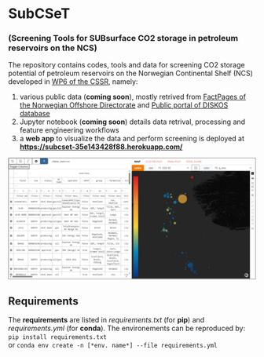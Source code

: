 # SubCSeT 
### (Screening Tools for SUBsurface CO2 storage in petroleum reservoirs on the NCS)  

The repository contains codes, tools and data for screening CO2 storage potential of petroleum reservoirs on the Norwegian Continental Shelf (NCS) developed in [WP6 of the CSSR](https://cssr.no/research/fa3/wp-6/), namely:
1.  various public data  (**coming soon**), mostly retrived from [FactPages of the Norwegian Offshore Directorate](https://factpages.sodir.no/)  and [Public portal of DISKOS database](https://www.diskos.com/) 
2. Jupyter notebook (**coming soon**) details data retrival, processing and feature engineering workflows  
3. a **web app** to visualize the data and perform screening is deployed at **https://subcset-35e143428f88.herokuapp.com/**  

![](./assets/app_view.png)

## Requirements
The **requirements** are listed in *requirements.txt* (for **pip**) and *requirements.yml* (for **conda**). The environements can be reproduced by:  
`pip install requirements.txt`  
or `conda env create -n [*env. name*] --file requirements.yml` 
